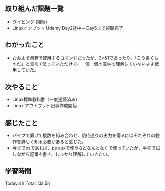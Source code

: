 ## 取り組んだ課題一覧
- タイピング (継続）
- Linuxインプット Udemy Day2途中 ~ Day5まで視聴完了

## わかったこと
- おおよそ業務で使用するコマンドだったが、2>&1であったり、「こう書くものだ」と覚えて使っていただけで、一個一個の意味を理解していないまま使用していた。

## 次やること
- Linux標準教科書（一度通読済み）
- Linux アウトプット記事作成開始
  
## 感じたこと
- パイプで繋げて複数を組み合わせ、期待通りの出力を得るにはそれぞれの動作を詳しく知る必要があると感じた。
- 今までpsであれば、ps auxで使うなどなんとなくで使っていたが、手元で試しながら記事を書き、しっかり理解していきたい。

## 学習時間
Today:4h
Total:132.5h
